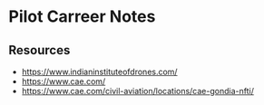 Pilot Carreer Notes
=======================

Resources
----------------
* <https://www.indianinstituteofdrones.com/>
* <https://www.cae.com/>
* <https://www.cae.com/civil-aviation/locations/cae-gondia-nfti/>

